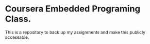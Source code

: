 # Coursera Embedded Programing Class.

This is a repository to back up my assignments and make this publicly accessable.
